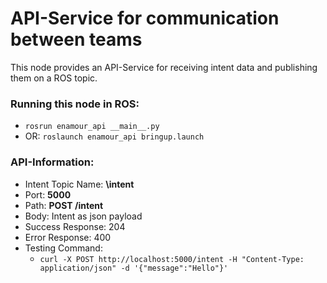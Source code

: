 # API-Service for communication between teams

This node provides an API-Service for receiving intent data and publishing
them on a ROS topic.

### Running this node in ROS:
- `rosrun enamour_api __main__.py`
- OR: `roslaunch enamour_api bringup.launch`

### API-Information:
- Intent Topic Name: __\intent__
- Port: __5000__
- Path: __POST /intent__
- Body: Intent as json payload
- Success Response: 204
- Error Response: 400
- Testing Command:
  - `curl -X POST http://localhost:5000/intent -H "Content-Type: application/json" -d '{"message":"Hello"}'`